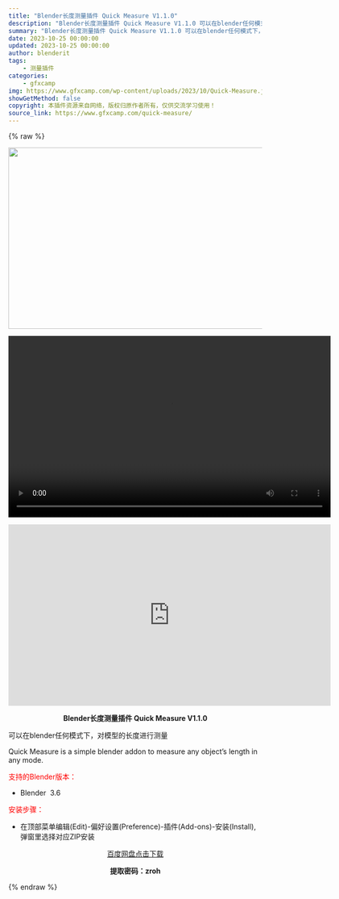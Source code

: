 ```yaml
---
title: "Blender长度测量插件 Quick Measure V1.1.0"
description: "Blender长度测量插件 Quick Measure V1.1.0 可以在blender任何模式下，对模型的长度进行测量 Quick Measure is a simple blender addo..."
summary: "Blender长度测量插件 Quick Measure V1.1.0 可以在blender任何模式下，对模型的长度进行测量 Quick Measure is a simple blender addo..."
date: 2023-10-25 00:00:00
updated: 2023-10-25 00:00:00
author: blenderit
tags: 
    - 测量插件
categories:
    - gfxcamp
img: https://www.gfxcamp.com/wp-content/uploads/2023/10/Quick-Measure.jpg
showGetMethod: false
copyright: 本插件资源来自网络，版权归原作者所有，仅供交流学习使用！
source_link: https://www.gfxcamp.com/quick-measure/
---
```


{% raw %}
<div><p><img decoding="async" class="aligncenter size-full wp-image-115964" src="https://www.gfxcamp.com/wp-content/uploads/2023/10/Quick-Measure.jpg" data-src="https://www.gfxcamp.com/wp-content/uploads/2023/10/Quick-Measure.jpg" alt="" width="640" height="360" data-srcset="https://www.gfxcamp.com/wp-content/uploads/2023/10/Quick-Measure.jpg 640w, https://www.gfxcamp.com/wp-content/uploads/2023/10/Quick-Measure-150x84.jpg 150w" data-sizes="(max-width: 640px) 100vw, 640px"><br>
</p><center><div style="width: 640px;" class="wp-video"><!--[if lt IE 9]><script>document.createElement('video');</script><![endif]-->
<video class="wp-video-shortcode" id="video-115963-1" width="640" height="360" preload="true" controls="controls"><source type="video/mp4" src="http://cloud.video.taobao.com/play/u/null/p/1/e/6/t/1/433934874369.mp4?_=1"></source><a href="http://cloud.video.taobao.com/play/u/null/p/1/e/6/t/1/433934874369.mp4">http://cloud.video.taobao.com/play/u/null/p/1/e/6/t/1/433934874369.mp4</a></video></div></center><p style="text-align: center;"><iframe loading="lazy" src="https://player.youku.com/embed/XNjEyNDkxNTA4OA==" width="640" height="360" frameborder="0" allowfullscreen="allowfullscreen" data-mce-fragment="1"></iframe></p><p style="text-align: center;"><strong>Blender长度测量插件 Quick Measure V1.1.0</strong></p><p>可以在blender任何模式下，对模型的长度进行测量</p><p>Quick Measure is a simple blender addon to measure any object’s length in any mode.</p><p style="text-align: left;"><span style="color: #ff0000;">支持的Blender版本：</span></p><ul>
<li style="text-align: left;">Blender  3.6</li>
</ul><p style="text-align: left;"><span style="color: #ff0000;">安装步骤：</span></p><ul>
<li>在顶部菜单编辑(Edit)-偏好设置(Preference)-插件(Add-ons)-安装(Install),弹窗里选择对应ZIP安装</li>
</ul><p style="text-align: center;"><a class="maxbutton-3 maxbutton maxbutton-baidu" target="_blank" rel="noopener" href="https://pan.baidu.com/s/1tiwMxXIy34UpoWCoVx8sDA?pwd=zroh"><span class="mb-text">百度网盘点击下载</span></a></p><p style="text-align: center;"><strong>提取密码：zroh</strong></p></div>
<div style="display: none">gfxcamp</div>
{% endraw %}